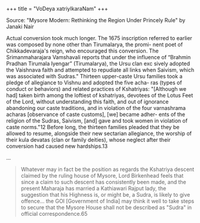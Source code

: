 +++
title = "VoDeya xatriyIkaraNam"
+++

Source: "Mysore Modern: Rethinking the Region Under Princely Rule" by Janaki Nair

Actual conversion took much longer. The 1675 inscription referred to earlier was composed by none other than Tirumalarya, the promi- nent poet of Chikkadevaraja's reign, who encouraged this conversion. The Srimanmaharajara Vamshavali reports that under the influence of “Brahmin Pradhan Tirumala Iyengar” (Tirumalarya), the Ursu clan exc sively adopted the Vaishnava faith and attempted to repudiate all links when Saivism, which was associated with Sudras." Thirteen upper-caste Ursu families took a pledge of allegiance to Vishnu and adopted the five acha- ras (types of conduct or behaviors) and related practices of Kshatriyas: "[Although we had] taken birth among the loftiest of kshatriyas, devotees of the Lotus Feet of the Lord, without understanding this faith, and out of ignorance abandoning our caste traditions, and in violation of the four varnashrama acharas [observance of caste customs], [we] became adher- ents of the religion of the Sudras, Saivism, [and] gave and took women in violation of caste norms."12 Before long, the thirteen families pleaded that they be allowed to resume, alongside their new sectarian allegiance, the worship of their kula devatas (clan or family deities), whose neglect after their conversion had caused new hardships.13

...

> Whatever may in fact be the position as regards the Kshatriya descent claimed by the ruling house of Mysore, Lord Birkenhead feels that since a claim to such descent has consistently been made, and the present Maharaja has married a Kathiawari Rajput lady, the suggestion that his Highness is, or might be, a Sudra, is likely to give offence... the GOI [Government of India] may think it well to take steps to secure that the Mysore House shall not be described as "Sudra" in official correspondence.65

